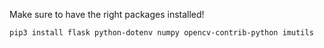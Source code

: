 Make sure to have the right packages installed!

`pip3 install flask python-dotenv numpy opencv-contrib-python imutils`
